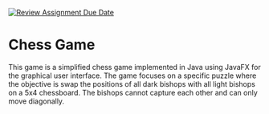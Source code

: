 [![Review Assignment Due Date](https://classroom.github.com/assets/deadline-readme-button-22041afd0340ce965d47ae6ef1cefeee28c7c493a6346c4f15d667ab976d596c.svg)](https://classroom.github.com/a/XbZw8B6J)
#  Chess Game

This game is a simplified chess game implemented in Java using JavaFX for
the graphical user interface. The game focuses on a specific
puzzle where the objective is swap the positions of all dark bishops
with all light bishops on a 5x4 chessboard.
The bishops cannot capture each other and can only move diagonally.


